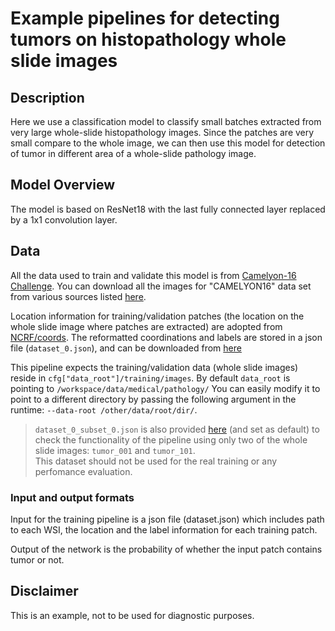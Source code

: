 # Example pipelines for detecting tumors on histopathology whole slide images

## Description

Here we use a classification model to classify small batches extracted from very large whole-slide histopathology images. Since the patches are very small compare to the whole image, we can then use this model for detection of tumor in different area of a whole-slide pathology image.

## Model Overview

The model is based on ResNet18 with the last fully connected layer replaced by a 1x1 convolution layer.

## Data

All the data used to train and validate this model is from [Camelyon-16 Challenge](https://camelyon16.grand-challenge.org/). You can download all the images for "CAMELYON16" data set from various sources listed [here](https://camelyon17.grand-challenge.org/Data/).

Location information for training/validation patches (the location on the whole slide image where patches are extracted) are adopted from [NCRF/coords](https://github.com/baidu-research/NCRF/tree/master/coords). The reformatted coordinations and labels are stored in a json file (`dataset_0.json`), and can be downloaded from [here](https://drive.google.com/file/d/1m2pwko6hxwsxeDWZY2oSOV-_KT97Ol0o/view?usp=sharing)

This pipeline expects the training/validation data (whole slide images) reside in `cfg["data_root"]/training/images`. By default `data_root` is pointing to `/workspace/data/medical/pathology/` You can easily modify it to point to a different directory by passing the following argument in the runtime: `--data-root /other/data/root/dir/`.

> `dataset_0_subset_0.json` is also provided [here](https://drive.google.com/file/d/1NCd0y4FR42maQpfZjzKlFSIX4oeKgysg/view?usp=sharing) (and set as default) to check the functionality of the pipeline using only two of the whole slide images: `tumor_001` and `tumor_101`. <br/> 
> This dataset should not be used for the real training or any perfomance evaluation.

### Input and output formats

Input for the training pipeline is a json file (dataset.json) which includes path to each WSI, the location and the label information for each training patch.

Output of the network is the probability of whether the input patch contains tumor or not.

## Disclaimer

This is an example, not to be used for diagnostic purposes.
